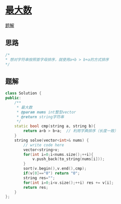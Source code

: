 # [最大数](https://www.nowcoder.com/practice/fc897457408f4bbe9d3f87588f497729)
[题解](./main_1.cpp)

## 思路
```cpp
/*
* 想对字符串按照首字母排序，就使用a+b > b+a的方式排序
*/
```

## 题解
```cpp
class Solution {
public:
    /**
     * 最大数
     * @param nums int整型vector 
     * @return string字符串
     */
    static bool cmp(string a, string b){
        return a+b > b+a;  // 利用字典排序（长度一致）
    }
    string solve(vector<int>& nums) {
        // write code here
        vector<string>v;
        for(int i=0;i<nums.size();++i){
            v.push_back(to_string(nums[i]));
        }
        sort(v.begin(),v.end(),cmp);
        if(v[0]=="0") return "0";
        string res="";
        for(int i=0;i<v.size();++i) res += v[i];
        return res;
    }
};
```

